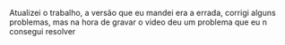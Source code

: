 Atualizei o trabalho, a versão que eu mandei era a errada, corrigi alguns problemas, mas na hora de gravar o video deu um problema que eu n consegui resolver 
